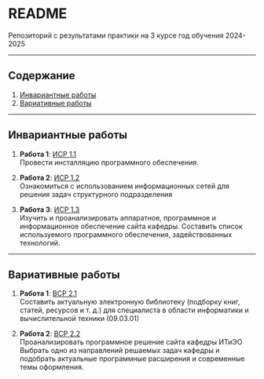 # README

Репозиторий с результатами практики на 3 курсе год обучения 2024-2025

---

## Содержание
1. [Инвариантные работы](#инвариантные-работы)
2. [Вариативные работы](#вариативные-работы)

---

## Инвариантные работы

1. **Работа 1**: [ИСР 1.1](https://github.com/AD1N23/3-rd-practice/blob/main/ИСР%201.1.pdf)  
   Провести инсталляцию программного обеспечения.

2. **Работа 2**: [ИСР 1.2](https://github.com/AD1N23/3-rd-practice/blob/main/ИСР%201.2.pdf)  
   Ознакомиться с использованием информационных сетей для решения задач структурного подразделения

3. **Работа 3**: [ИСР 1.3](https://github.com/AD1N23/3-rd-practice/blob/main/ИСР%201.3.pdf)  
   Изучить и проанализировать аппаратное, программное и информационное обеспечение сайта кафедры. Составить список используемого программного обеспечения, задействованных технологий.

---

## Вариативные работы

1. **Работа 1**: [ВСР 2.1](https://github.com/AD1N23/3-rd-practice/blob/main/ВСР%202.1.pdf)  
   Составить актуальную электронную библиотеку (подборку книг, статей, ресурсов и т. д.) для специалиста в области информатики и вычислительной техники (09.03.01)

2. **Работа 2**: [ВСР 2.2](https://github.com/AD1N23/3-rd-practice/blob/main/ВСР%202.2.pdf)  
Проанализировать программное решение сайта кафедры ИТиЭО
Выбрать одно из направлений решаемых задач кафедры и  подобрать актуальные программные расширения и современные темы оформления.
